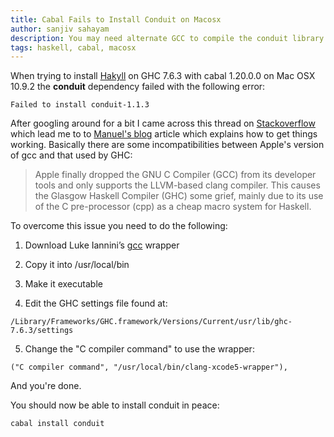 ```yaml
---
title: Cabal Fails to Install Conduit on Macosx
author: sanjiv sahayam
description: You may need alternate GCC to compile the conduit library.
tags: haskell, cabal, macosx
---
```


When trying to install [Hakyll](http://jaspervdj.be/hakyll) on GHC 7.6.3 with cabal 1.20.0.0 on Mac OSX 10.9.2 the __conduit__ dependency failed with the following error:

    Failed to install conduit-1.1.3

After googling around for a bit I came across this thread on [Stackoverflow](https://github.com/snoyberg/conduit/issues/147) which lead me to to [Manuel's blog](http://justtesting.org/post/64947952690/the-glasgow-haskell-compiler-ghc-on-os-x-10-9) article which explains how to get things working. Basically there are some incompatibilities between Apple's version of gcc and that used by GHC:

> Apple finally dropped the GNU C Compiler (GCC) from its developer tools and only supports the LLVM-based clang compiler. This causes the Glasgow Haskell Compiler (GHC) some grief, mainly due to its use of the C pre-processor (cpp) as a cheap macro system for Haskell.


To overcome this issue you need to do the following:

1. Download Luke Iannini’s [gcc](http://www.cse.unsw.edu.au/~chak/haskell/clang-xcode5-wrapper) wrapper

2. Copy it into /usr/local/bin

3. Make it executable

4. Edit the GHC settings file found at:

```
/Library/Frameworks/GHC.framework/Versions/Current/usr/lib/ghc-7.6.3/settings
```


5. Change the "C compiler command" to use the wrapper:

```
("C compiler command", "/usr/local/bin/clang-xcode5-wrapper"),
```

And you're done.

You should now be able to install conduit in peace:

    cabal install conduit
